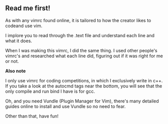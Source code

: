 ## Read me first!

As with any vimrc found online, it is tailored to how the creator likes to codeand use vim.

I implore you to read through the .text file and understand each line and what it does.

When I was making this vimrc, I did the same thing. I used other people's vimrc's and researched what each line did, figuring out if it was right for me or not.

**Also note**

I only use vimrc for coding competitions, in which I exclusively write in c++. If you take a look at the autocmd tags near the bottom, you will see that the only compile and run bind I have is for gcc.

Oh, and you need Vundle (Plugin Manager for Vim), there's many detailed guides online to install and use Vundle so no need to fear.

Other than that, have fun!
